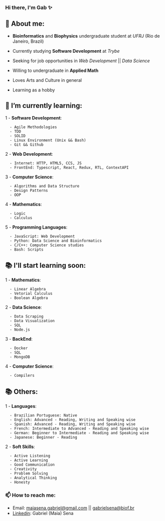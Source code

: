 ### Hi there, I'm Gab ✨

## 🔬  About me:

   - **Bioinformatics** and **Biophysics** undergraduate student at _UFRJ_ (Rio de Janeiro, Brazil)
  
   - Currently studying **Software Development** at _Trybe_
  
   - Seeking for job opportunities in _Web Development_ || _Data Science_
  
   - Willing to undergraduate in **Applied Math**
  
   - Loves Arts and Culture in general
  
   - Learning as a hobby
  

## 🌱 I’m currently learning:

  1 - **Software Development**:
  
      - Agile Methodologies
      - TDD
      - SOLID
      - Linux Environment (Unix && Bash)
      - Git && Github
  
  2 - **Web Development**:
      
      - Internet: HTTP, HTML5, CCS, JS
      - FrontEnd: Typescript, React, Redux, RTL, ContextAPI
  
  3 - **Computer Science**:
  
      - Algorithms and Data Structure
      - Design Patterns
      - OOP
      
  4 - **Mathematics**:
  
      - Logic
      - Calculus
      
  5 - **Programming Languages**:
  
      - JavaScript: Web Development
      - Python: Data Science and Bioinformatics
      - C/C++: Computer Science studies
      - Bash: Scripts


## 📚 I'll start learning soon:
   
   1 - **Mathematics**:
      
      - Linear Algebra
      - Vetorial Calculus
      - Boolean Algebra
  
   2 - **Data Science**:
      
      - Data Scraping
      - Data Visualization
      - SQL
      - Node.js
   
   3 - **BackEnd**:
   
      - Docker
      - SQL
      - MongoDB
   
   4 - **Computer Science**:
      
      - Compilers

## 📚  Others: 
  
  1 - **Languages**:
      
      - Brazilian Portuguese: Native
      - English: Advanced - Reading, Writing and Speaking wise
      - Spanish: Advanced - Reading, Writing and Speaking wise
      - French: Intermediate to Advanced - Reading and Speaking wise
      - German: Beginner to Intermediate - Reading and Speaking wise
      - Japanese: Beginner - Reading
      
  2 - **Soft Skills**:
      
      - Active Listening
      - Active Learning
      - Good Communication
      - Creativity
      - Problem Solving
      - Analytical Thinking
      - Honesty
      
    
### 📫 How to reach me:
      
   - Email: maiasena.gabriel@gmail.com || gabrielsena@biof.br
   - <a href="https://www.linkedin.com/in/gabrielsenaoficial/" target="_blank">Linkedin</a>: Gabriel (Maia) Sena

